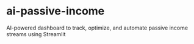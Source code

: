# ai-passive-income
AI-powered dashboard to track, optimize, and automate passive income streams using Streamlit
